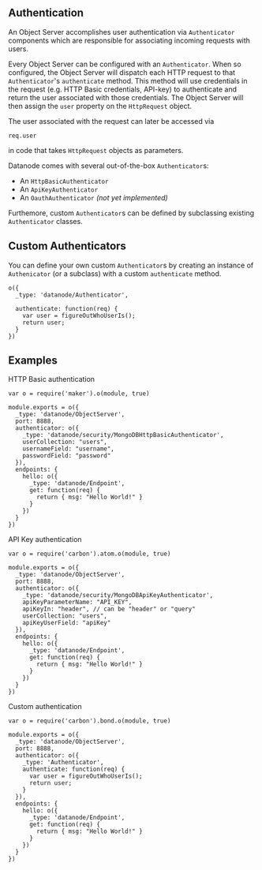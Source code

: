 Authentication
----------

An Object Server accomplishes user authentication via ```Authenticator``` components which are responsible for associating incoming requests with users.

Every Object Server can be configured with an ```Authenticator```. When so configured, the Object Server will dispatch each HTTP request to that ```Authenticator```'s ```authenticate``` method. This method will use credentials in the request (e.g. HTTP Basic credentials, API-key) to authenticate and return the user associated with those credentials. The Object Server will then assign the ```user``` property on the ```HttpRequest``` object. 

The user associated with the request can later be accessed via 

```
req.user
```

in code that takes ```HttpRequest``` objects as parameters. 

Datanode comes with several out-of-the-box ```Authenticator```s:

* An ```HttpBasicAuthenticator```
* An ```ApiKeyAuthenticator``` 
* An ```OauthAuthenticator``` _(not yet implemented)_

Furthemore, custom ```Authenticator```s can be defined by subclassing existing ```Authenticator``` classes.

Custom Authenticators
----------

You can define your own custom ```Authenticator```s by creating an instance of ```Authenicator``` (or a subclass) with a custom ```authenticate``` method.  

```node
o({
  _type: 'datanode/Authenticator',
  
  authenticate: function(req) {
    var user = figureOutWhoUserIs();
    return user;
  }
})
```

Examples
----------

HTTP Basic authentication
```node
var o = require('maker').o(module, true)

module.exports = o({
  _type: 'datanode/ObjectServer',
  port: 8888,
  authenticator: o({
    _type: 'datanode/security/MongoDBHttpBasicAuthenticator',
    userCollection: "users",
    usernameField: "username",
    passwordField: "password"
  }),
  endpoints: {
    hello: o({
      _type: 'datanode/Endpoint',
      get: function(req) {
        return { msg: "Hello World!" }
      }
    })
  }
})
```

API Key authentication
```node
var o = require('carbon').atom.o(module, true)

module.exports = o({
  _type: 'datanode/ObjectServer',
  port: 8888,
  authenticator: o({
    _type: 'datanode/security/MongoDBApiKeyAuthenticator',
    apiKeyParameterName: "API_KEY",
    apiKeyIn: "header", // can be "header" or "query"
    userCollection: "users",
    apiKeyUserField: "apiKey"
  }),
  endpoints: {
    hello: o({
      _type: 'datanode/Endpoint',
      get: function(req) {
        return { msg: "Hello World!" }
      }
    })
  }
})
```

Custom authentication
```node
var o = require('carbon').bond.o(module, true)

module.exports = o({
  _type: 'datanode/ObjectServer',
  port: 8888,
  authenticator: o({
    _type: 'Authenticator',
    authenticate: function(req) {
      var user = figureOutWhoUserIs();
      return user;
    }
  }),
  endpoints: {
    hello: o({
      _type: 'datanode/Endpoint',
      get: function(req) {
        return { msg: "Hello World!" }
      }
    })
  }
})
```
